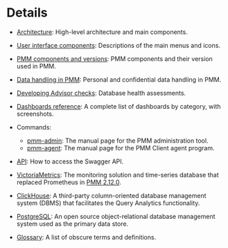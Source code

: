 # Details

- [Architecture](architecture.md): High-level architecture and main components.

- [User interface components](interface.md): Descriptions of the main menus and icons.

- [PMM components and versions](pmm_components_and_versions.md): PMM components and their version used in PMM.

- [Data handling in PMM](personal_data_handling): Personal and confidential data handling in PMM.

- [Developing Advisor checks](develop-checks/index.md): Database health assessments.

- [Dashboards reference](dashboards/index.md): A complete list of dashboards by category, with screenshots.

- Commands:

  - [pmm-admin](commands/pmm-admin.md): The manual page for the PMM administration tool.
  - [pmm-agent](commands/pmm-agent.md): The manual page for the PMM Client agent program.

- [API](api.md): How to access the Swagger API.

- [VictoriaMetrics](victoria-metrics.md): The monitoring solution and time-series database that replaced Prometheus in [PMM 2.12.0](../release-notes/2.12.0.md).

- [ClickHouse](clickhouse.md):  A third-party column-oriented database management system (DBMS) that facilitates the Query Analytics functionality.

- [PostgreSQL](postgresql.md):  An open source object-relational database management system used as the primary data store.

- [Glossary](glossary.md): A list of obscure terms and definitions.

